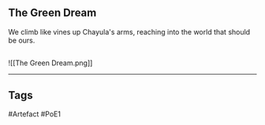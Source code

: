 ## The Green Dream
We climb like vines up Chayula's arms,
reaching into the world that should be ours.
##
![[The Green Dream.png]]

---
## Tags
#Artefact
#PoE1